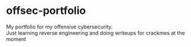 # offsec-portfolio
My portfolio for my offensive cybersecurity.  
Just learning reverse engineering and doing writeups for crackmes at the moment
